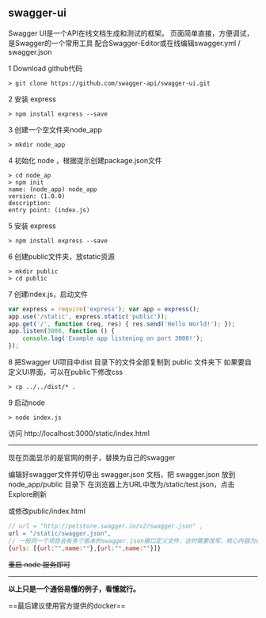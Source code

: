 ## swagger-ui

Swagger UI是一个API在线文档生成和测试的框架。
页面简单直接，方便调试，是Swagger的一个常用工具
配合Swagger-Editor或在线编辑swagger.yml / swagger.json

1 Download github代码

```shell
> git clone https://github.com/swagger-api/swagger-ui.git
```

2 安装 express

```shell
> npm install express --save
```

3 创建一个空文件夹node_app

```shell
> mkdir node_app
```

4 初始化 node ，根据提示创建package.json文件

```shell
> cd node_ap
> npm init
name: (node_app) node_app 
version: (1.0.0) 
description: 
entry point: (index.js)
```

5 安装 express

```shell
> npm install express --save
```

6 创建public文件夹，放static资源

```shell
> mkdir public
> cd public
```

7 创建index.js，启动文件

```js
var express = require('express'); var app = express();
app.use('/static', express.static('public')); 
app.get('/', function (req, res) { res.send('Hello World!'); }); 
app.listen(3000, function () { 
    console.log('Example app listening on port 3000!'); 
});
```

8 把Swagger UI项目中dist 目录下的文件全部复制到 public 文件夹下
如果要自定义UI界面，可以在public下修改css

```shell
> cp ../../dist/* .
```

9 启动node

```shell
> node index.js
```

访问 http://localhost:3000/static/index.html

---

现在页面显示的是官网的例子，替换为自己的swagger

编辑好swagger文件并切导出 swagger.json 文档，把 swagger.json 放到 node_app/public 目录下
在浏览器上方URL中改为/static/test.json，点击Explore刷新



或修改public/index.html

```js
// url = "http://petstore.swagger.io/v2/swagger.json" ,
url = "/static/swagger.json",
// 一般同一个项目会有多个版本的swagger.json接口定义文件，这时需要改写，核心内容为如下（也可以放到json文件，然后引入）
{urls: [{url:"",name:""},{url:"",name:""}]}
```

~~重启 node 服务即可~~

---

**以上只是一个通俗易懂的例子，看懂就行。**

==最后建议使用官方提供的docker==

